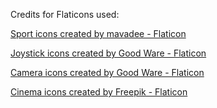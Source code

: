 Credits for Flaticons used:

<a href="https://www.flaticon.com/free-icons/sport" title="sport icons">Sport icons created by mavadee - Flaticon</a>

<a href="https://www.flaticon.com/free-icons/joystick" title="joystick icons">Joystick icons created by Good Ware - Flaticon</a>

<a href="https://www.flaticon.com/free-icons/camera" title="camera icons">Camera icons created by Good Ware - Flaticon</a>

<a href="https://www.flaticon.com/free-icons/cinema" title="cinema icons">Cinema icons created by Freepik - Flaticon</a>
